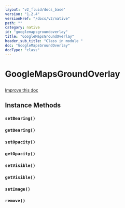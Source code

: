 ```yaml
---
layout: "v2_fluid/docs_base"
version: "1.2.4"
versionHref: "/docs/v2/native"
path: ""
category: native
id: "googlemapsgroundoverlay"
title: "GoogleMapsGroundOverlay"
header_sub_title: "Class in module "
doc: "GoogleMapsGroundOverlay"
docType: "class"
---
```









<h1 class="api-title">

  
  GoogleMapsGroundOverlay
  

  

  

</h1>

<a class="improve-v2-docs" href="http://github.com/driftyco/ionic-native/edit/master/-native/src/plugins/googlemaps.ts#L921">
  Improve this doc
</a>





<!-- decorators --><!-- @usage tag -->


<!-- @property tags -->


<!-- methods on the class -->

<h2>Instance Methods</h2>

<div id="setBearing"></div>

<h3>
  <code>setBearing()</code>


</h3>












<div id="getBearing"></div>

<h3>
  <code>getBearing()</code>


</h3>












<div id="setOpacity"></div>

<h3>
  <code>setOpacity()</code>


</h3>












<div id="getOpacity"></div>

<h3>
  <code>getOpacity()</code>


</h3>












<div id="setVisible"></div>

<h3>
  <code>setVisible()</code>


</h3>












<div id="getVisible"></div>

<h3>
  <code>getVisible()</code>


</h3>












<div id="setImage"></div>

<h3>
  <code>setImage()</code>


</h3>












<div id="remove"></div>

<h3>
  <code>remove()</code>


</h3>










<!-- related link --><!-- end content block -->


<!-- end body block -->

